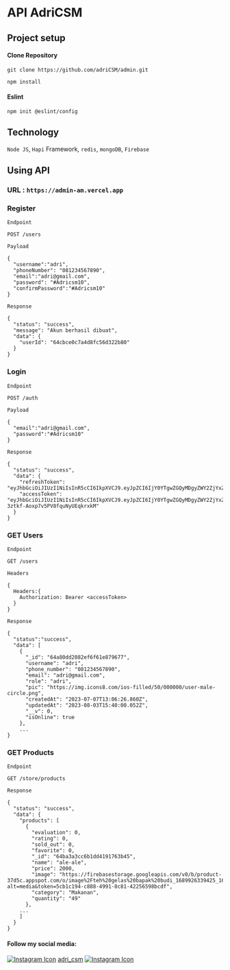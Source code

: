 # API AdriCSM

## Project setup

#### Clone Repository

```
git clone https://github.com/adriCSM/admin.git
```

```
npm install
```

#### Eslint

```
npm init @eslint/config
```

## Technology

`Node JS`, `Hapi` Framework, `redis`, `mongoDB`, `Firebase`

## Using API

### URL : `https://admin-am.vercel.app`

### Register

`Endpoint`

```
POST /users
```

`Payload`

```
{
  "username":"adri",
  "phoneNumber": "081234567890",
  "email":"adri@gmail.com",
  "password": "#Adricsm10",
  "confirmPassword":"#Adricsm10"
}
```

`Response`

```
{
  "status": "success",
  "message": "Akun berhasil dibuat",
  "data": {
    "userId": "64cbce0c7a4d8fc56d322b80"
  }
}
```

### Login

`Endpoint`

```
POST /auth
```

`Payload`

```
{
  "email":"adri@gmail.com",
  "password":"#Adricsm10"
}
```

`Response`

```
{
  "status": "success",
  "data": {
    "refreshToken": "eyJhbGciOiJIUzI1NiIsInR5cCI6IkpXVCJ9.eyJpZCI6IjY0YTgwZGQyMDgyZWY2ZjYxZTg3OTY3NyIsImlhdCI6MTY5MTA3NzIwMH0.hSMil0sWfLbdj6trW8YV6Ldo1otowz4T7zW5vWASD9s",
    "accessToken": "eyJhbGciOiJIUzI1NiIsInR5cCI6IkpXVCJ9.eyJpZCI6IjY0YTgwZGQyMDgyZWY2ZjYxZTg3OTY3NyIsImlhdCI6MTY5MTA3NzIwMH0.Usi6KpLe5_HiN-3ztkf-Aoxp7v5PV8fquNyUEqkrxkM"
  }
}
```

### GET Users

`Endpoint`

```
GET /users
```

`Headers`

```
{
  Headers:{
    Authorization: Bearer <accessToken>
  }
}
```

`Response`

```
{
  "status":"success",
  "data": [
    {
      "_id": "64a80dd2082ef6f61e879677",
      "username": "adri",
      "phone_number": "081234567890",
      "email": "adri@gmail.com",
      "role": "adri",
      "pic": "https://img.icons8.com/ios-filled/50/000000/user-male-circle.png",
      "createdAt": "2023-07-07T13:06:26.860Z",
      "updatedAt": "2023-08-03T15:40:00.052Z",
      "__v": 0,
      "isOnline": true
    },
    ...
}
```

### GET Products

`Endpoint`

```
GET /store/products
```

`Response`

```
{
  "status": "success",
  "data": {
    "products": [
      {
        "evaluation": 0,
        "rating": 0,
        "sold_out": 0,
        "favorite": 0,
        "_id": "64ba3a3cc6b1dd4191763b45",
        "name": "ale-ale",
        "price": 2000,
        "image": "https://firebasestorage.googleapis.com/v0/b/product-37d5c.appspot.com/o/image%2Fteh%20gelas%20bapak%20budi_1689926339425_1689926340571?alt=media&token=5cb1c194-c888-4991-8c81-42256598bcdf",
        "category": "Makanan",
        "quantity": "49"
      },
    ...
    ]
  }
}
```

#### Follow my social media:

[![Instagram Icon](https://img.icons8.com/fluency/30/instagram-new.png)](https://instagram.com/adri_csm) [adri_csm](https://instagram.com/adri_csm)
[![Instagram Icon](https://img.shields.io/badge/Instagram-E1306C?style=for-the-badge&logo=adri_csm&logoColor=white)](https://instagram.com/adri_csm)
